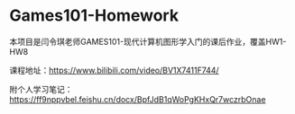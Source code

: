 # Games101-Homework

本项目是闫令琪老师GAMES101-现代计算机图形学入门的课后作业，覆盖HW1-HW8

课程地址：https://www.bilibili.com/video/BV1X7411F744/

附个人学习笔记：https://ff9nppvbel.feishu.cn/docx/BpfJdB1qWoPgKHxQr7wczrbOnae
